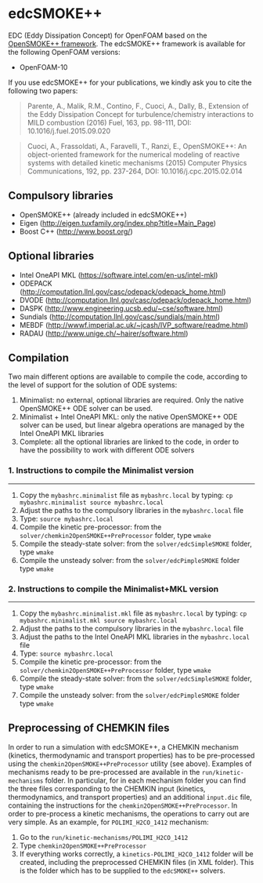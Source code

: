 edcSMOKE++
==========

EDC (Eddy Dissipation Concept) for OpenFOAM based on the [OpenSMOKE++ framework][1].
The edcSMOKE++ framework is available for the following OpenFOAM versions:
- OpenFOAM-10

If you use edcSMOKE++ for your publications, we kindly ask you to cite the following two papers:

> Parente, A., Malik, R.M., Contino, F., Cuoci, A., Dally, B., 
> Extension of the Eddy Dissipation Concept for turbulence/chemistry interactions to MILD combustion
> (2016) Fuel, 163, pp. 98-111, DOI: 10.1016/j.fuel.2015.09.020

> Cuoci, A., Frassoldati, A., Faravelli, T., Ranzi, E., 
> OpenSMOKE++: An object-oriented framework for the numerical modeling of reactive systems with detailed kinetic mechanisms 
> (2015) Computer Physics Communications, 192, pp. 237-264, DOI: 10.1016/j.cpc.2015.02.014

Compulsory libraries
--------------------
- OpenSMOKE++ (already included in edcSMOKE++)
- Eigen (http://eigen.tuxfamily.org/index.php?title=Main_Page)
- Boost C++ (http://www.boost.org/)

Optional libraries
------------------
- Intel OneAPI MKL (https://software.intel.com/en-us/intel-mkl)
- ODEPACK (http://computation.llnl.gov/casc/odepack/odepack_home.html)
- DVODE (http://computation.llnl.gov/casc/odepack/odepack_home.html)
- DASPK (http://www.engineering.ucsb.edu/~cse/software.html)
- Sundials (http://computation.llnl.gov/casc/sundials/main.html)
- MEBDF (http://wwwf.imperial.ac.uk/~jcash/IVP_software/readme.html)
- RADAU (http://www.unige.ch/~hairer/software.html)

Compilation
-----------
Two main different options are available to compile the code, according to the level of support for the solution of ODE systems:
1. Minimalist: no external, optional libraries are required. Only the native OpenSMOKE++ ODE solver can be used.
2. Minimalist + Intel OneAPI MKL: only the native OpenSMOKE++ ODE solver can be used, but linear algebra operations are managed by the Intel OneAPI MKL libraries
3. Complete: all the optional libraries are linked to the code, in order to have the possibility to work with different ODE solvers

### 1. Instructions to compile the Minimalist version
-------------------------------------------------
1. Copy the `mybashrc.minimalist` file as `mybashrc.local` by typing: `cp mybashrc.minimalist source mybashrc.local`
2. Adjust the paths to the compulsory libraries in the `mybashrc.local` file
3. Type: `source mybashrc.local`
4. Compile the kinetic pre-processor: from the `solver/chemkin2OpenSMOKE++PreProcessor` folder, type `wmake`
5. Compile the steady-state solver: from the `solver/edcSimpleSMOKE` folder, type `wmake`
6. Compile the unsteady solver: from the `solver/edcPimpleSMOKE` folder type `wmake`

### 2. Instructions to compile the Minimalist+MKL version
-----------------------------------------------------
1. Copy the `mybashrc.minimalist.mkl` file as `mybashrc.local` by typing: `cp mybashrc.minimalist.mkl source mybashrc.local`
2. Adjust the paths to the compulsory libraries in the `mybashrc.local` file
3. Adjust the paths to the Intel OneAPI MKL libraries in the `mybashrc.local` file
4. Type: `source mybashrc.local`
5. Compile the kinetic pre-processor: from the `solver/chemkin2OpenSMOKE++PreProcessor` folder, type `wmake`
6. Compile the steady-state solver: from the `solver/edcSimpleSMOKE` folder, type `wmake`
7. Compile the unsteady solver: from the `solver/edcPimpleSMOKE` folder type `wmake`

Preprocessing of CHEMKIN files
-----------------------------------------------------
In order to run a simulation with edcSMOKE++, a CHEMKIN mechanism (kinetics, thermodynamic and transport properties) has to be pre-processed using the `chemkin2OpenSMOKE++PreProcessor` utility (see above). 
Examples of mechanisms ready to be pre-processed are available in the `run/kinetic-mechanisms` folder. In particular, for in each mechanism folder you can find the three files corresponding to the CHEMKIN input (kinetics, thermodynamics, and transport properties) and an additional `input.dic` file, containing the instructions for the `chemkin2OpenSMOKE++PreProcessor`.
In order to pre-process a kinetic mechanisms, the operations to carry out are very simple. As an example, for `POLIMI_H2CO_1412` mechanism:
1. Go to the `run/kinetic-mechanisms/POLIMI_H2CO_1412`
2. Type `chemkin2OpenSMOKE++PreProcessor`
3. If everything works correctly, a `kinetics-POLIMI_H2CO_1412` folder will be created, including the preprocessed CHEMKIN files (in XML folder). This is the folder which has to be supplied to the `edcSMOKE++` solvers.

[1]: https://www.opensmokepp.polimi.it/
